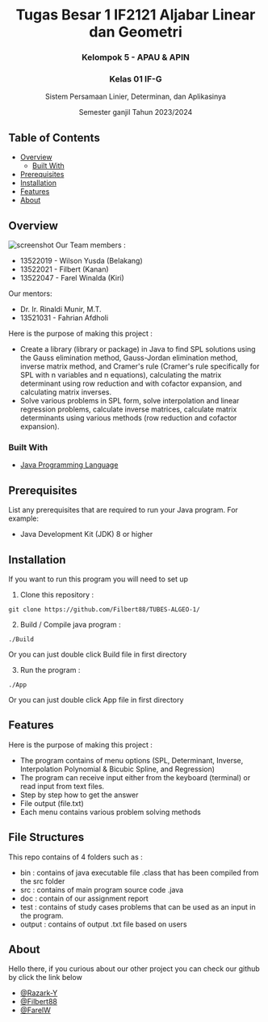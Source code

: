 <h1 align="center">Tugas Besar 1 IF2121 Aljabar Linear dan Geometri</h1>
<h3 align="center">Kelompok 5 - APAU & APIN</h3>
<h3 align="center">Kelas 01 IF-G</h3>
<p align="center"></p>
<p align="center">Sistem Persamaan Linier, Determinan, dan Aplikasinya</p>
<p align="center">Semester ganjil Tahun 2023/2024</p>

## Table of Contents

- [Overview](#overview)
  - [Built With](#built-with)
- [Prerequisites](#prerequisites)
- [Installation](#installation)
- [Features](#features)
- [About](#about)


## Overview

![screenshot](https://github.com/Filbert88/TUBES-ALGEO-1/blob/d5e8925fdf81671e12d005604ece903d557ed92d/Apau%20%26%20Apin.jpg)
Our Team members :
- 13522019 - Wilson Yusda (Belakang)
- 13522021 - Filbert (Kanan)
- 13522047 - Farel Winalda (Kiri)

Our mentors:
- Dr. Ir. Rinaldi Munir, M.T.
- 13521031 - Fahrian Afdholi

Here is the purpose of making this project :
- Create a library (library or package) in Java to find SPL solutions using the Gauss elimination method, Gauss-Jordan elimination method, inverse matrix method, and Cramer's rule (Cramer's rule specifically for SPL with n variables and n equations), calculating the matrix determinant using row reduction and with cofactor expansion, and calculating matrix inverses.
- Solve various problems in SPL form, solve interpolation and linear regression problems, calculate inverse matrices, calculate matrix determinants using various methods (row reduction and cofactor expansion).

### Built With
- [Java Programming Language](https://www.java.com/)

## Prerequisites

List any prerequisites that are required to run your Java program. For example:
- Java Development Kit (JDK) 8 or higher

## Installation

If you want to run this program you will need to set up 

1. Clone this repository :
```shell
git clone https://github.com/Filbert88/TUBES-ALGEO-1/
```

2. Build / Compile java program :
```shell
./Build
```
Or you can just double click Build file in first directory

3. Run the program :
```shell
./App
```
Or you can just double click App file in first directory

## Features

Here is the purpose of making this project :
* The program contains of menu options (SPL, Determinant, Inverse, Interpolation Polynomial & Bicubic Spline, and Regression)
* The program can receive input either from the keyboard (terminal) or read input from text files.
* Step by step how to get the answer
* File output (file.txt)
* Each menu contains various problem solving methods

## File Structures

This repo contains of 4 folders such as :
- bin : contains of java executable file .class that has been compiled from the src folder
- src : contains of main program source code .java 
- doc : contain of our assignment report
- test : contains of study cases problems that can be used as an input in the program.
 - output : contains of output .txt file based on users  

## About

Hello there, 
if you curious about our other project you can check our github by click the link below


- [@Razark-Y](https://github.com/Razark-Y)
- [@Filbert88](https://github.com/Filbert88)
- [@FarelW](https://github.com/FarelW)
